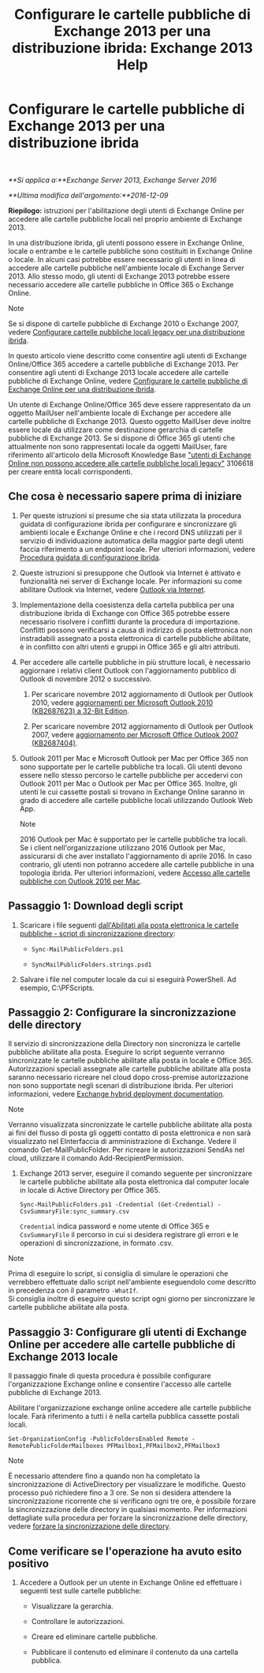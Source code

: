 ﻿---
title: 'Configurare le cartelle pubbliche di Exchange 2013 per una distribuzione ibrida: Exchange 2013 Help'
TOCTitle: Configurare le cartelle pubbliche di Exchange 2013 per una distribuzione ibrida
ms:assetid: b828520f-022c-4fcb-ab68-e1c330e87c33
ms:mtpsurl: https://technet.microsoft.com/it-it/library/Dn986544(v=EXCHG.150)
ms:contentKeyID: 65296580
ms.date: 05/23/2018
mtps_version: v=EXCHG.150
ms.translationtype: MT
---

# Configurare le cartelle pubbliche di Exchange 2013 per una distribuzione ibrida

 

_**Si applica a:**Exchange Server 2013, Exchange Server 2016_

_**Ultima modifica dell'argomento:**2016-12-09_

**Riepilogo:** istruzioni per l'abilitazione degli utenti di Exchange Online per accedere alle cartelle pubbliche locali nel proprio ambiente di Exchange 2013.

In una distribuzione ibrida, gli utenti possono essere in Exchange Online, locale o entrambe e le cartelle pubbliche sono costituiti in Exchange Online o locale. In alcuni casi potrebbe essere necessario gli utenti in linea di accedere alle cartelle pubbliche nell'ambiente locale di Exchange Server 2013. Allo stesso modo, gli utenti di Exchange 2013 potrebbe essere necessario accedere alle cartelle pubbliche in Office 365 o Exchange Online.


> [!NOTE]
> Se si dispone di cartelle pubbliche di Exchange 2010 o Exchange 2007, vedere <A href="configure-legacy-on-premises-public-folders-for-a-hybrid-deployment-exchange-2013-help.md">Configurare cartelle pubbliche locali legacy per una distribuzione ibrida</A>.



In questo articolo viene descritto come consentire agli utenti di Exchange Online/Office 365 accedere a cartelle pubbliche di Exchange 2013. Per consentire agli utenti di Exchange 2013 locale accedere alle cartelle pubbliche di Exchange Online, vedere [Configurare le cartelle pubbliche di Exchange Online per una distribuzione ibrida](configure-exchange-online-public-folders-for-a-hybrid-deployment-exchange-2013-help.md).

Un utente di Exchange Online/Office 365 deve essere rappresentato da un oggetto MailUser nell'ambiente locale di Exchange per accedere alle cartelle pubbliche di Exchange 2013. Questo oggetto MailUser deve inoltre essere locale da utilizzare come destinazione gerarchia di cartelle pubbliche di Exchange 2013. Se si dispone di Office 365 gli utenti che attualmente non sono rappresentati locale da oggetti MailUser, fare riferimento all'articolo della Microsoft Knowledge Base ["utenti di Exchange Online non possono accedere alle cartelle pubbliche locali legacy"](https://go.microsoft.com/fwlink/p/?linkid=699451) 3106618 per creare entità locali corrispondenti.

## Che cosa è necessario sapere prima di iniziare

1.  Per queste istruzioni si presume che sia stata utilizzata la procedura guidata di configurazione ibrida per configurare e sincronizzare gli ambienti locale e Exchange Online e che i record DNS utilizzati per il servizio di individuazione automatica della maggior parte degli utenti faccia riferimento a un endpoint locale. Per ulteriori informazioni, vedere [Procedura guidata di configurazione ibrida](https://technet.microsoft.com/it-it/library/hh529921\(v=exchg.150\)).

2.  Queste istruzioni si presuppone che Outlook via Internet è attivato e funzionalità nei server di Exchange locale. Per informazioni su come abilitare Outlook via Internet, vedere [Outlook via Internet](outlook-anywhere-exchange-2013-help.md).

3.  Implementazione della coesistenza della cartella pubblica per una distribuzione ibrida di Exchange con Office 365 potrebbe essere necessario risolvere i conflitti durante la procedura di importazione. Conflitti possono verificarsi a causa di indirizzo di posta elettronica non instradabili assegnato a posta elettronica di cartelle pubbliche abilitate, è in conflitto con altri utenti e gruppi in Office 365 e gli altri attributi.

4.  Per accedere alle cartelle pubbliche in più strutture locali, è necessario aggiornare i relativi client Outlook con l'aggiornamento pubblico di Outlook di novembre 2012 o successivo.
    
    1.  Per scaricare novembre 2012 aggiornamento di Outlook per Outlook 2010, vedere [aggiornamenti per Microsoft Outlook 2010 (KB2687623) a 32-Bit Edition](https://www.microsoft.com/en-us/download/details.aspx?id=35702).
    
    2.  Per scaricare novembre 2012 aggiornamento di Outlook per Outlook 2007, vedere [aggiornamento per Microsoft Office Outlook 2007 (KB2687404)](https://www.microsoft.com/en-us/download/details.aspx?id=35718).

5.  Outlook 2011 per Mac e Microsoft Outlook per Mac per Office 365 non sono supportate per le cartelle pubbliche tra locali. Gli utenti devono essere nello stesso percorso le cartelle pubbliche per accedervi con Outlook 2011 per Mac o Outlook per Mac per Office 365. Inoltre, gli utenti le cui cassette postali si trovano in Exchange Online saranno in grado di accedere alle cartelle pubbliche locali utilizzando Outlook Web App.
    

    > [!NOTE]
    > 2016 Outlook per Mac è supportato per le cartelle pubbliche tra locali. Se i client nell'organizzazione utilizzano 2016 Outlook per Mac, assicurarsi di che aver installato l'aggiornamento di aprile 2016. In caso contrario, gli utenti non potranno accedere alle cartelle pubbliche in una topologia ibrida. Per ulteriori informazioni, vedere <A href="accessing-public-folders-with-outlook-2016-for-mac-exchange-2013-help.md">Accesso alle cartelle pubbliche con Outlook 2016 per Mac</A>.



## Passaggio 1: Download degli script

1.  Scaricare i file seguenti [dall'Abilitati alla posta elettronica le cartelle pubbliche - script di sincronizzazione directory](https://www.microsoft.com/en-us/download/details.aspx?id=46381):
    
      - `Sync-MailPublicFolders.ps1`
    
      - `SyncMailPublicFolders.strings.psd1`

2.  Salvare i file nel computer locale da cui si eseguirà PowerShell. Ad esempio, C:\\PFScripts.

## Passaggio 2: Configurare la sincronizzazione delle directory

Il servizio di sincronizzazione della Directory non sincronizza le cartelle pubbliche abilitate alla posta. Eseguire lo script seguente verranno sincronizzate le cartelle pubbliche abilitate alla posta in locale e Office 365. Autorizzazioni speciali assegnate alle cartelle pubbliche abilitate alla posta saranno necessario ricreare nel cloud dopo cross-premise autorizzazione non sono supportate negli scenari di distribuzione ibrida. Per ulteriori informazioni, vedere [Exchange hybrid deployment documentation](https://technet.microsoft.com/it-it/59e32000-4fcf-417f-a491-f1d8f9aeef9b\(exchg.150\)#doc).


> [!NOTE]
> Verranno visualizzata sincronizzate le cartelle pubbliche abilitate alla posta ai fini del flusso di posta gli oggetti contatto di posta elettronica e non sarà visualizzato nel EInterfaccia di amministrazione di Exchange. Vedere il comando Get-MailPublicFolder. Per ricreare le autorizzazioni SendAs nel cloud, utilizzare il comando Add-RecipientPermission.



1.  Exchange 2013 server, eseguire il comando seguente per sincronizzare le cartelle pubbliche abilitate alla posta elettronica dal computer locale in locale di Active Directory per Office 365.
    
        Sync-MailPublicFolders.ps1 -Credential (Get-Credential) -CsvSummaryFile:sync_summary.csv
    
    `Credential` indica password e nome utente di Office 365 e `CsvSummaryFile` il percorso in cui si desidera registrare gli errori e le operazioni di sincronizzazione, in formato .csv.


> [!NOTE]
> Prima di eseguire lo script, si consiglia di simulare le operazioni che verrebbero effettuate dallo script nell'ambiente eseguendolo come descritto in precedenza con il parametro <CODE>-WhatIf</CODE>.<BR>Si consiglia inoltre di eseguire questo script ogni giorno per sincronizzare le cartelle pubbliche abilitate alla posta.



## Passaggio 3: Configurare gli utenti di Exchange Online per accedere alle cartelle pubbliche di Exchange 2013 locale

Il passaggio finale di questa procedura è possibile configurare l'organizzazione Exchange online e consentire l'accesso alle cartelle pubbliche di Exchange 2013.

Abilitare l'organizzazione exchange online accedere alle cartelle pubbliche locale. Farà riferimento a tutti i è nella cartella pubblica cassette postali locali.

    Set-OrganizationConfig -PublicFoldersEnabled Remote -RemotePublicFolderMailboxes PFMailbox1,PFMailbox2,PFMailbox3


> [!NOTE]
> È necessario attendere fino a quando non ha completato la sincronizzazione di ActiveDirectory per visualizzare le modifiche. Questo processo può richiedere fino a 3 ore. Se non si desidera attendere la sincronizzazione ricorrente che si verificano ogni tre ore, è possibile forzare la sincronizzazione delle directory in qualsiasi momento. Per informazioni dettagliate sulla procedura per forzare la sincronizzazione delle directory, vedere <A href="http://technet.microsoft.com/en-us/library/jj151771.aspx">forzare la sincronizzazione delle directory</A>.



## Come verificare se l'operazione ha avuto esito positivo

1.  Accedere a Outlook per un utente in Exchange Online ed effettuare i seguenti test sulle cartelle pubbliche:
    
      - Visualizzare la gerarchia.
    
      - Controllare le autorizzazioni.
    
      - Creare ed eliminare cartelle pubbliche.
    
      - Pubblicare il contenuto ed eliminare il contenuto da una cartella pubblica.

